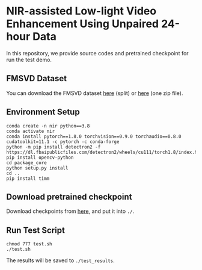 # NIR-assisted Low-light Video Enhancement Using Unpaired 24-hour Data

In this repository, we provide source codes and pretrained checkpoint for run the test demo.

## FMSVD Dataset
You can download the FMSVD dataset [here](https://drive.google.com/drive/folders/1-Hu9aoFgu1fBIE4aRwjdMXov1CxHJkg7?usp=sharing) (split) or [here](https://drive.google.com/file/d/1uRJPCjoiUZKydkR3Rt5Rg7cXKw1ivHn1/view?usp=sharing) (one zip file).

## Environment Setup
```
conda create -n nir python==3.8
conda activate nir
conda install pytorch==1.8.0 torchvision==0.9.0 torchaudio==0.8.0 cudatoolkit=11.1 -c pytorch -c conda-forge
python -m pip install detectron2 -f https://dl.fbaipublicfiles.com/detectron2/wheels/cu111/torch1.8/index.html
pip install opencv-python
cd package_core
python setup.py install
cd ..
pip install timm
```

## Download pretrained checkpoint
Download checkpoints from [here](https://drive.google.com/file/d/12wxxUenS4MYIco5kswsbV-vCDRVRh_qn/view?usp=drive_link), and put it into `./`.

## Run Test Script
```
chmod 777 test.sh
./test.sh
```
The results will be saved to `./test_results`.
